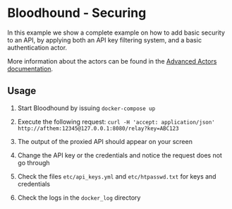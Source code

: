 # Bloodhound - Securing

In this example we show a complete example on how to add basic security to an API, by applying both an API key filtering system, and a basic authentication actor.

More information about the actors can be found in the [Advanced Actors documentation](https://github.com/apifortress/bloodhound/blob/master/doc/07_advanced_actors.md).

## Usage

1. Start Bloodhound by issuing `docker-compose up`

2. Execute the following request: `curl -H 'accept: application/json' http://afthem:12345@127.0.0.1:8080/relay?key=ABC123`

3. The output of the proxied API should appear on your screen

4. Change the API key or the credentials and notice the request does not go through

5. Check the files `etc/api_keys.yml` and `etc/htpasswd.txt` for keys and credentials

6. Check the logs in the `docker_log` directory

